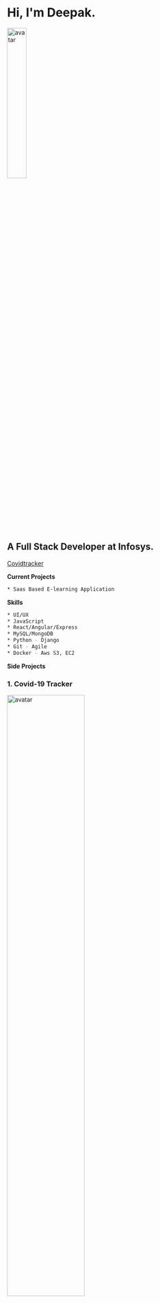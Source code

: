 

<!--
**deepakchauhan22/deepakchauhan22** is a ✨ _special_ ✨ repository because its `README.md` (this file) appears on your GitHub profile.

Here are some ideas to get you started:

- 🔭 I’m currently working on ...
- 🌱 I’m currently learning ...
- 👯 I’m looking to collaborate on ...
- 🤔 I’m looking for help with ...
- 💬 Ask me about ...
- 📫 How to reach me: ...
- 😄 Pronouns: ...
- ⚡ Fun fact: ...
-->
# Hi, I'm Deepak. 

<img src="https://deepakchauhan22.github.io/deepakchauhan22/img/githubport.svg" width = "30%" alt="avatar"/>

## A Full Stack Developer at Infosys.
[Covidtracker](https://www.covidtrak.in/) &nbsp;

   **Current Projects**
```bash 
* Saas Based E-learning Application
```
 **Skills**
   ```bash
* UI/UX
* JavaScript
* React/Angular/Express
* MySQL/MongoDB
* Python - Django
* Git - Agile
* Docker - Aws S3, EC2
```
**Side Projects**

### 1. Covid-19 Tracker 
 [
 <img src="https://deepakchauhan22.github.io/deepakchauhan22/img/covidmain.png" width = "60%" alt="avatar"/>](http://covidtrak.in/) &nbsp; 
 
### 2. News App 
 [
 <img src="https://deepakchauhan22.github.io/deepakchauhan22/img/newslap.png" width = "80%" alt="avatar"/>](http://covidtrak.in/) &nbsp; 
  
   **Find More About Me**
   
  [
 <img src="https://deepakchauhan22.github.io/deepakchauhan22/img/linkedin.svg" width = "4%" alt="avatar"/>](https://www.linkedin.com/in/deepakchauhan22/) &nbsp; [<img src="https://deepakchauhan22.github.io/deepakchauhan22/img/facebook.svg" width = "4%" alt="avatar"/>](https://www.facebook.com/Glassofchampagn) &nbsp; [<img src="https://deepakchauhan22.github.io/deepakchauhan22/img/ig.svg" width = "4%" alt="avatar"/>](https://www.instagram.com/glassofchampagn/) &nbsp; [<img src="https://deepakchauhan22.github.io/deepakchauhan22/img/twitter.svg" width = "4%" alt="avatar"/>](https://twitter.com/ideepakthakur) &nbsp;
 
 
   **Read My Articles On**
   
   [<img src="https://deepakchauhan22.github.io/deepakchauhan22/img/medium.svg" width = "4%" alt="avatar"/>](https://medium.com/@dee22) &nbsp;
